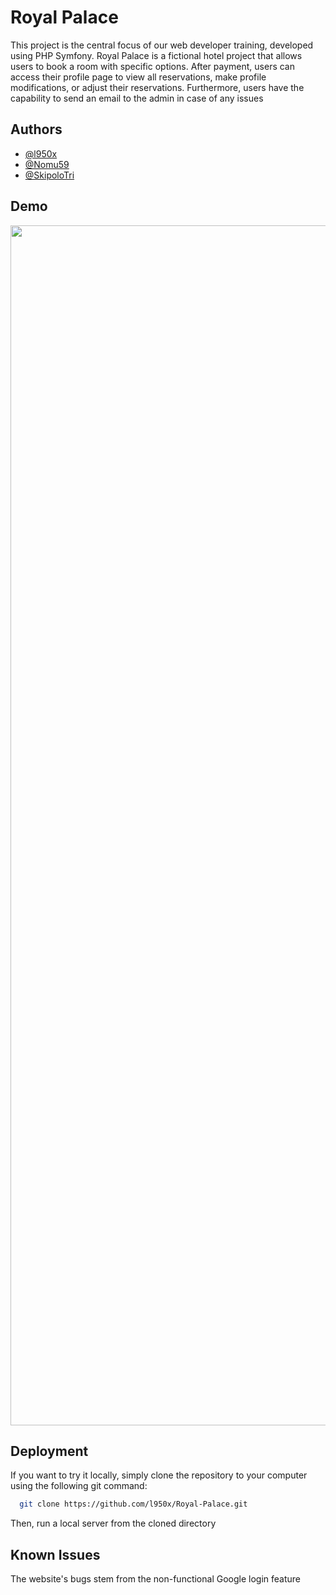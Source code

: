 
# Royal Palace

This project is the central focus of our web developer training, developed using PHP Symfony. Royal Palace is a fictional hotel project that allows users to book a room with specific options. After payment, users can access their profile page to view all reservations, make profile modifications, or adjust their reservations. Furthermore, users have the capability to send an email to the admin in case of any issues

## Authors

- [@l950x](https://www.github.com/l950x)
- [@Nomu59](https://github.com/Nomu59)
- [@SkipoloTri](https://github.com/SkipoloTri)

## Demo

<img align="center" width="1920" src="https://cdn.discordapp.com/attachments/1077640007369641984/1179871675047751826/royalpalace.png?ex=657b5c20&is=6568e720&hm=2de6dbf65c92e4bedecf87c5508d2958b79dabadbc7ecea092fc54d93f33d36a&"  />

## Deployment

If you want to try it locally, simply clone the repository to your computer using the following git command:

```bash
  git clone https://github.com/l950x/Royal-Palace.git
```
Then, run a local server from the cloned directory

## Known Issues

The website's bugs stem from the non-functional Google login feature
